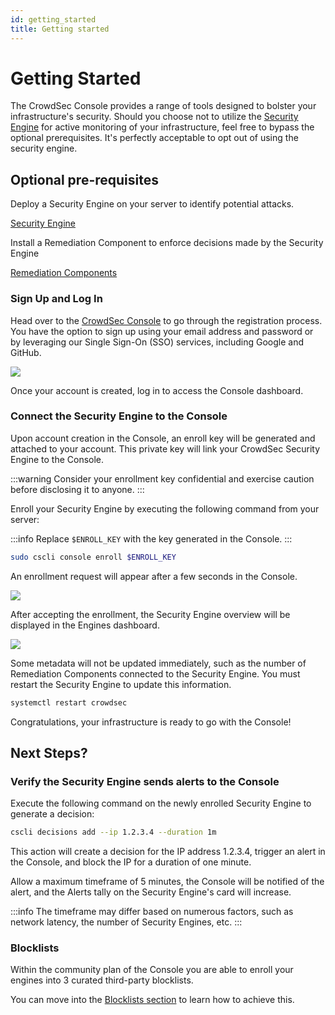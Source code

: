 ```yaml
---
id: getting_started
title: Getting started
---
```


# Getting Started

The CrowdSec Console provides a range of tools designed to bolster your infrastructure's security. Should you choose not to utilize the [Security Engine](/docs/next/intro/) for active monitoring of your infrastructure, feel free to bypass the optional prerequisites. It's perfectly acceptable to opt out of using the security engine.

## Optional pre-requisites

Deploy a Security Engine on your server to identify potential attacks.

[Security Engine](/docs/next/getting_started/#security-engine)

Install a Remediation Component to enforce decisions made by the Security Engine

[Remediation Components](https://docs.crowdsec.net/u/bouncers/intro/)

### Sign Up and Log In

Head over to the [CrowdSec Console](https://app.crowdsec.net/signup) to go through the registration process. You have the option to sign up using your email address and password or by leveraging our Single Sign-On (SSO) services, including Google and GitHub.

![](/img/console/getting_started/signin_form.png)

Once your account is created, log in to access the Console dashboard.

### Connect the Security Engine to the Console

Upon account creation in the Console, an enroll key will be generated and attached to your account. This private key will link your CrowdSec Security Engine to the Console.

:::warning
Consider your enrollment key confidential and exercise caution before disclosing it to anyone.
:::

Enroll your Security Engine by executing the following command from your server:

:::info
Replace `$ENROLL_KEY` with the key generated in the Console.
:::

<!--TODO Update to unixwindowsk8s tabs -->
```bash
sudo cscli console enroll $ENROLL_KEY
```

An enrollment request will appear after a few seconds in the Console.

![](/img/console/getting_started/console_pending_enroll.png)

After accepting the enrollment, the Security Engine overview will be displayed in the Engines dashboard.

![](/img/console/getting_started/console_home.png)

Some metadata will not be updated immediately, such as the number of Remediation Components connected to the Security Engine. You must restart the Security Engine to update this information.

<!--TODO Update to unixwindowsk8s tabs -->
```bash
systemctl restart crowdsec
```

Congratulations, your infrastructure is ready to go with the Console!

## Next Steps?

### Verify the Security Engine sends alerts to the Console

Execute the following command on the newly enrolled Security Engine to generate a decision:

<!--TODO Update to unixwindowsk8s tabs -->
```bash
cscli decisions add --ip 1.2.3.4 --duration 1m
```

This action will create a decision for the IP address 1.2.3.4, trigger an alert in the Console, and block the IP for a duration of one minute.

Allow a maximum timeframe of 5 minutes, the Console will be notified of the alert, and the Alerts tally on the Security Engine's card will increase.

:::info
The timeframe may differ based on numerous factors, such as network latency, the number of Security Engines, etc.
:::

### Blocklists

Within the community plan of the Console you are able to enroll your engines into 3 curated third-party blocklists.

You can move into the [Blocklists section](/console/blocklists/overview.md) to learn how to achieve this.

